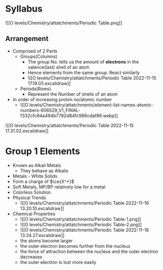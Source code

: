 # Syllabus
![[O levels/Chemistry/attatchments/Periodic Table.png]]
## Arrangement
- Comprised of 2 Parts
	- Groups(Columns)
		- The group No. tells us the amount of **electrons** in the valence(last) shell of an atom
		- Hence elements from the same group. React similarly
		- ![[O levels/Chemistry/attatchments/Periodic Table 2022-11-15 17.19.03.excalidraw]]
	- Periods(Rows)
		- Represent the Number of shells of an atom
- In order of increasing proton no/atomic number
	- ![[O levels/Chemistry/attatchments/element-list-names-atomic-numbers-606529_V1_FINAL-f332cfc84a494b7782d84fc986cdaf86.webp]]

![[O levels/Chemistry/attatchments/Periodic Table 2022-11-15 17.31.02.excalidraw]]
# Group 1 Elements
- Known as Alkali Metals
	- They behave as Alkalis
- Metals - White Solids
- Form a charge of $\ce{X^+}$ 
- Soft Metals, MP/BP relatively low for a metal
- Colorless Solution
- Physical Trends
	- ![[O levels/Chemistry/attatchments/Periodic Table 2022-11-16 13.20.10.excalidraw]]
- Chemical Properties
	- ![[O levels/Chemistry/attatchments/Periodic Table-1.png]]
	- ![[O levels/Chemistry/attatchments/Periodic Table-2.png]]
	- ![[O levels/Chemistry/attatchments/Periodic Table 2022-11-16 13.34.27.excalidraw]]
	-    the atoms become larger
	-   the outer electron becomes further from the nucleus
	-   the force of attraction between the nucleus and the outer electron decreases
	-   the outer electron is lost more easily

